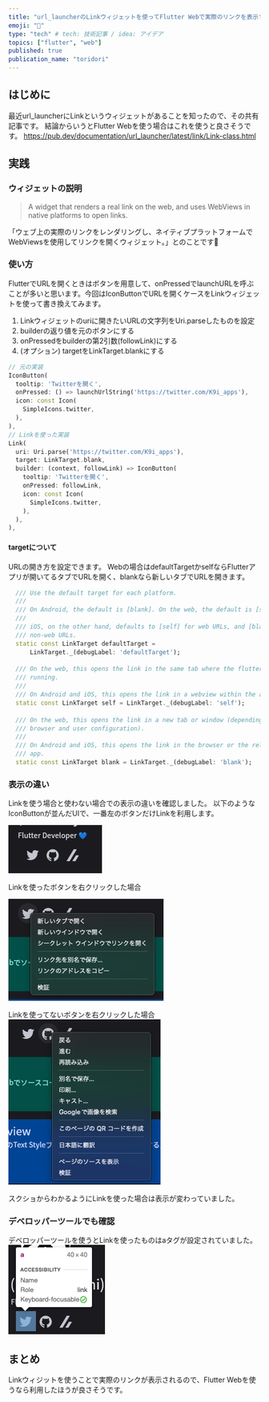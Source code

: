 ```yaml
---
title: "url_launcherのLinkウィジェットを使ってFlutter Webで実際のリンクを表示する"
emoji: "🐙"
type: "tech" # tech: 技術記事 / idea: アイデア
topics: ["flutter", "web"]
published: true
publication_name: "toridori"
---
```

## はじめに

最近url_launcherにLinkというウィジェットがあることを知ったので、その共有記事です。
結論からいうとFlutter Webを使う場合はこれを使うと良さそうです。
https://pub.dev/documentation/url_launcher/latest/link/Link-class.html

## 実践

### ウィジェットの説明
>A widget that renders a real link on the web, and uses WebViews in native platforms to open links.

「ウェブ上の実際のリンクをレンダリングし、ネイティブプラットフォームでWebViewsを使用してリンクを開くウィジェット。」とのことです👀

### 使い方
FlutterでURLを開くときはボタンを用意して、onPressedでlaunchURLを呼ぶことが多いと思います。今回はIconButtonでURLを開くケースをLinkウィジェットを使って書き換えてみます。

1. Linkウィジェットのuriに開きたいURLの文字列をUri.parseしたものを設定
2. builderの返り値を元のボタンにする
3. onPressedをbuilderの第2引数(followLink)にする
4. (オプション) targetをLinkTarget.blankにする

```dart
// 元の実装
IconButton(
  tooltip: 'Twitterを開く',
  onPressed: () => launchUrlString('https://twitter.com/K9i_apps'),
  icon: const Icon(
    SimpleIcons.twitter,
  ),
),
// Linkを使った実装
Link(
  uri: Uri.parse('https://twitter.com/K9i_apps'),
  target: LinkTarget.blank,
  builder: (context, followLink) => IconButton(
    tooltip: 'Twitterを開く',
    onPressed: followLink,
    icon: const Icon(
      SimpleIcons.twitter,
    ),
  ),
),
```

#### targetについて
URLの開き方を設定できます。
Webの場合はdefaultTargetかselfならFlutterアプリが開いてるタブでURLを開く、blankなら新しいタブでURLを開きます。
```dart
  /// Use the default target for each platform.
  ///
  /// On Android, the default is [blank]. On the web, the default is [self].
  ///
  /// iOS, on the other hand, defaults to [self] for web URLs, and [blank] for
  /// non-web URLs.
  static const LinkTarget defaultTarget =
      LinkTarget._(debugLabel: 'defaultTarget');

  /// On the web, this opens the link in the same tab where the flutter app is
  /// running.
  ///
  /// On Android and iOS, this opens the link in a webview within the app.
  static const LinkTarget self = LinkTarget._(debugLabel: 'self');

  /// On the web, this opens the link in a new tab or window (depending on the
  /// browser and user configuration).
  ///
  /// On Android and iOS, this opens the link in the browser or the relevant
  /// app.
  static const LinkTarget blank = LinkTarget._(debugLabel: 'blank');
```

### 表示の違い
Linkを使う場合と使わない場合での表示の違いを確認しました。
以下のようなIconButtonが並んだUIで、一番左のボタンだけLinkを利用します。

![](/images/SCR-20230302-fhs.png)

Linkを使ったボタンを右クリックした場合

![](/images/SCR-20230302-fj0.png)

Linkを使ってないボタンを右クリックした場合
![](/images/SCR-20230302-fjl.png)

スクショからわかるようにLinkを使った場合は表示が変わっていました。

### デベロッパーツールでも確認

デベロッパーツールを使うとLinkを使ったものはaタグが設定されていました。
![](/images/SCR-20230302-fpj.png)

## まとめ
Linkウィジットを使うことで実際のリンクが表示されるので、Flutter Webを使うなら利用したほうが良さそうです。